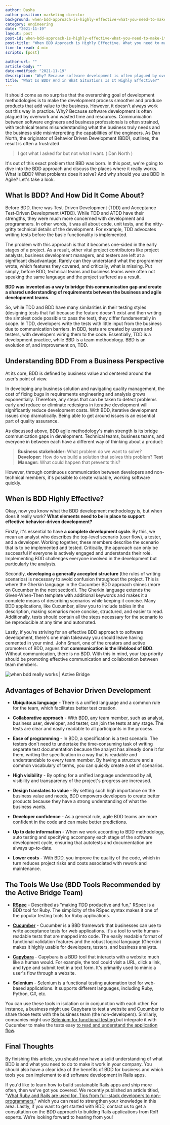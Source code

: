 ```yaml
---
author: Dasha
author-position: marketing director
background: when-bdd-approach-is-highly-effective-what-you-need-to-make-it-work-in-your-company-back
category: engineering
date: "2021-11-19"
layout: post
post-id: when-bdd-approach-is-highly-effective-what-you-need-to-make-it-work-in-your-company
post-title: "When BDD Approach is Highly Effective. What you need to make it Work in Your Company"
time-to-read: 4 min
scripts: [post]

author-url: ""
article-body: ""
date-modified: "2021-11-19"
description: "Why? Because software development is often plagued by overwork and wasted time and resources"
title: "What Is BDD? And in What Situations Is It Highly Effective?"
---
```


It should come as no surprise that the overarching goal of development methodologies is to make the development process smoother and produce products that add value to the business. However, it doesn't always work out this way in practice. Why? Because software development is often plagued by overwork and wasted time and resources. Communication between software engineers and business professionals is often strained, with technical teams misunderstanding what the business truly needs and the business side misinterpreting the capabilities of the engineers. As Dan North, the originator of Behavior Driven Development (BDD), outlines, the result is often a frustrated 

> I got what I asked for but not what I want.
( Dan North )

It's out of this exact problem that BBD was born. In this post, we're going to dive into the BDD approach and discuss the places where it really works. What is BDD? What problems does it solve? And why should you use BDD in Agile? Let's take a look. 

## What Is BDD? And How Did It Come About?

Before BDD, there was Test-Driven Development (TDD) and Acceptance Test-Driven Development (ATDD). While TDD and ATDD have their strengths, they were much more concerned with development and programmers. In other words, it was all about code, unit tests, and the nitty-gritty technical details of the development. For example, TDD advocates writing tests before the basic functionality is implemented. 

The problem with this approach is that it becomes one-sided in the early stages of a project. As a result, other vital project contributors like project analysts, business development managers, and testers are left at a significant disadvantage. Rarely can they understand what the programmer wrote, which features they covered, and critically, what is missing. Put simply, before BDD, technical teams and business teams were often not speaking the same language and the project suffered as a result.

**BDD was invented as a way to bridge this communication gap and create a shared understanding of requirements between the business and agile development teams.**

So, while TDD and BDD have many similarities in their testing styles (designing tests that fail because the feature doesn't exist and then writing the simplest code possible to pass the test), they differ fundamentally in scope. In TDD, developers write the tests with little input from the business due to communication barriers. In BDD, tests are created by users and testers, with developers wiring them to the code. Essentially, TDD is a development practice, while BBD is a team methodology. BBD is an evolution of, and improvement on, TDD. 

## Understanding BDD From a Business Perspective

At its core, BDD is defined by business value and centered around the user's point of view.

In developing any business solution and navigating quality management, the cost of fixing bugs in requirements engineering and analysis grows exponentially. Therefore, any steps that can be taken to detect problems early and reduce or eliminate redesigns in iterative development will significantly reduce development costs. With BDD, iterative development issues drop dramatically. Being able to get around issues is an essential part of quality assurance.

As discussed above, BDD agile methodology's main strength is its bridge communication gaps in development. Technical teams, business teams, and everyone in between each have a different way of thinking about a product:

> **Business stakeholder:** What problem do we want to solve?
**Developer:** How do we build a solution that solves this problem?
**Test Manager:** What could happen that prevents this?

However, through continuous communication between developers and non-technical members, it's possible to create valuable, working software quickly.

## When is BDD Highly Effective?

Okay, now you know what the BDD development methodology is, but when does it really work? **What elements need to be in place to support effective behavior-driven development?**

Firstly, it's essential to have **a complete development cycle**. By this, we mean an analyst who describes the top-level scenario (user flow), a tester, and a developer. Working together, these members describe the scenario that is to be implemented and tested. Critically, the approach can only be successful if everyone is actively engaged and understands their role. Implementing BDD challenges everyone involved in the development but particularly the analysts. 

Secondly, **developing a generally accepted structure** (the rules of writing scenarios) is necessary to avoid confusion throughout the project. This is where the Gherkin language in the Cucumber BDD approach shines (more on Cucumber in the next section!). The Gherkin language extends the Given-When-Then template with additional keywords and makes it a complete means of describing scenarios while keeping it concise. Many BDD applications, like Cucumber, allow you to include tables in the description, making scenarios more concise, structured, and easier to read. Additionally, tests should contain all the steps necessary for the scenario to be reproducible at any time and automated. 

Lastly, if you're striving for an effective BDD approach to software development, there's one main takeaway you should leave having cemented in your mind. John Smart, one of the creators and active promoters of BDD, argues that **communication is the lifeblood of BDD**. Without communication, there is no BDD. With this in mind, your top priority should be promoting effective communication and collaboration between team members. 

![`when bdd really works | Active Bridge`](https://i.imgur.com/5RbPryn.png)

## Advantages of Behavior Driven Development

* **Ubiquitous language** - There is a unified language and a common rule for the team, which facilitates better test creation.

* **Collaborative approach** - With BDD, any team member, such as analyst, business user, developer, and tester, can join the tests at any stage. The tests are clear and easily readable to all participants in the process.

* **Ease of programming** - In BDD, a specification is a test scenario. The testers don't need to undertake the time-consuming task of writing separate test documentation because the analyst has already done it for them, writing the specification in a way that is readable and understandable to every team member. By having a structure and a common vocabulary of terms, you can quickly create a set of scenarios.

* **High visibility** - By opting for a unified language understood by all, visibility and transparency of the project's progress are increased.

* **Design translates to value** - By setting such high importance on the business value and needs, BDD empowers developers to create better products because they have a strong understanding of what the business wants.

* **Developer confidence** - As a general rule, agile BDD teams are more confident in the code and can make better predictions.

* **Up to date information** - When we work according to BDD methodology, auto testing and specifying accompany each stage of the software development cycle, ensuring that autotests and documentation are always up-to-date.

* **Lower costs** - With BDD, you improve the quality of the code, which in turn reduces project risks and costs associated with rework and maintenance.

## The Tools We Use (BDD Tools Recommended by the Active Bridge Team)

* [**RSpec**](https://rspec.info/about/) - Described as "making TDD productive and fun," RSpec is a BDD tool for Ruby. The simplicity of the RSpec syntax makes it one of the popular testing tools for Ruby applications.

* [**Cucumber**](https://cucumber.io/tools/cucumber-open/) - Cucumber is a BBD framework that businesses can use to write acceptance tests for web applications. It's a tool to write human-readable tests that are mapped into code. The easily readable format of functional validation features and the robust logical language (Gherkin) makes it highly usable for developers, testers, and business analysts.

* [**Capybara**](https://rubydoc.info/github/teamcapybara/capybara) - Capybara is a BDD tool that interacts with a website much like a human would. For example, the tool could visit a URL, click a link, and type and submit text in a text form. It's primarily used to mimic a user's flow through a website.

* **Selenium** - Selenium is a functional testing automation tool for web-based applications. It supports different languages, including Ruby, Python, C#, etc.

You can use these tools in isolation or in conjunction with each other. For instance, a business might use Capybara to test a website and Cucumber to share those tests with the business team (the non-developers). Similarly, companies might use [Selenium for functional testing ](https://www.guru99.com/using-cucumber-selenium.html)but integrate it with Cucumber to make the tests easy [to read and understand the application flow](https://stackoverflow.com/questions/15004918/cucumber-vs-capybara).

## Final Thoughts

By finishing this article, you should now have a solid understanding of what BDD is and what you need to do to make it work in your company. You should also have a clear idea of the benefits of BDD for business and which tools you can implement to aid software development in Rails apps. 

If you'd like to learn how to build sustainable Rails apps and ship more often, then we've got you covered. We recently published an article titled, "[What Ruby and Rails are used for. Tips from full-stack developers to non-programmers](https://activebridge.org/blog/what-ruby-and-rails-are-used-for-tips-from-full-stack-developers-to-non-programmers)," which you can read to strengthen your knowledge in this area.  Lastly, if you want to get started with BDD, contact us to get a consultation on the BDD approach to building Rails applications from RoR experts. We’re looking forward to hearing from you!

